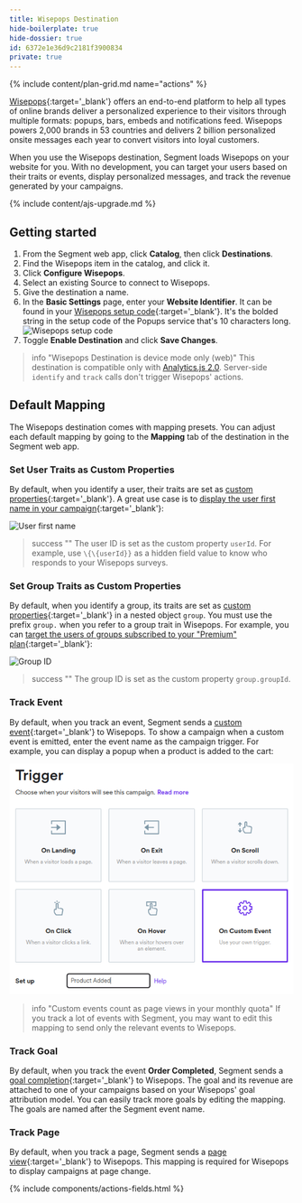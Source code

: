 ```yaml
---
title: Wisepops Destination
hide-boilerplate: true
hide-dossier: true
id: 6372e1e36d9c2181f3900834
private: true
---
```


{% include content/plan-grid.md name="actions" %}

[Wisepops](https://wisepops.com/){:target='_blank'} offers an end-to-end platform to help all types of online brands deliver a personalized experience to their visitors through multiple formats: popups, bars, embeds and notifications feed.
Wisepops powers 2,000 brands in 53 countries and delivers 2 billion personalized onsite messages each year to convert visitors into loyal customers.

When you use the Wisepops destination, Segment loads Wisepops on your website for you. With no development, you can target your users based on their traits or events, display personalized messages, and track the revenue generated by your campaigns.

{% include content/ajs-upgrade.md %}


## Getting started

1. From the Segment web app, click **Catalog**, then click **Destinations**.
2. Find the Wisepops item in the catalog, and click it.
3. Click **Configure Wisepops**.
4. Select an existing Source to connect to Wisepops.
5. Give the destination a name.
6. In the **Basic Settings** page, enter your **Website Identifier**. It can be found in your [Wisepops setup code](https://app.wisepops.com/f/settings/websites){:target='_blank'}. It's the bolded string in the setup code of the Popups service that's 10 characters long.
   ![Wisepops setup code](images/wisepops-setup-code.png)
7. Toggle **Enable Destination** and click **Save Changes**.

> info "Wisepops Destination is device mode only (web)"
> This destination is compatible only with [Analytics.js 2.0](/docs/connections/sources/catalog/libraries/website/javascript/). Server-side `identify` and `track` calls don't trigger Wisepops' actions.


## Default Mapping

The Wisepops destination comes with mapping presets. You can adjust each default mapping by going to the **Mapping** tab of the destination in the Segment web app.

### Set User Traits as Custom Properties

By default, when you identify a user, their traits are set as [custom properties](https://support.wisepops.com/article/yrdyv1tfih-set-up-custom-properties){:target='_blank'}.
A great use case is to [display the user first name in your campaign](https://support.wisepops.com/article/snksb93jrq-personalize-the-content-of-your-popup-on-the-fly){:target='_blank'}:

![User first name](images/wisepops-user-first-name.png)

> success ""
> The user ID is set as the custom property `userId`. For example, use `\{\{userId}}` as a hidden field value to know who responds to your Wisepops surveys.

### Set Group Traits as Custom Properties

By default, when you identify a group, its traits are set as [custom properties](https://support.wisepops.com/article/yrdyv1tfih-set-up-custom-properties){:target='_blank'} in a nested object `group`.
You must use the prefix `group.` when you refer to a group trait in Wisepops.
For example, you can [target the users of groups subscribed to your "Premium" plan](https://support.wisepops.com/article/yrdyv1tfih-set-up-custom-properties#defining-custom-conditions){:target='_blank'}:

![Group ID](images/wisepops-group-id.png)

> success ""
> The group ID is set as the custom property `group.groupId`.

### Track Event

By default, when you track an event, Segment sends a [custom event](https://support.wisepops.com/article/zbpq1z0exk-set-up-custom-events-to-trigger-popups){:target='_blank'} to Wisepops.
To show a campaign when a custom event is emitted, enter the event name as the campaign trigger.
For example, you can display a popup when a product is added to the cart:

![Event Product Added](images/wisepops-custom-event.png)

> info "Custom events count as page views in your monthly quota"
> If you track a lot of events with Segment, you may want to edit this mapping to send only the relevant events to Wisepops.

### Track Goal

By default, when you track the event **Order Completed**, Segment sends a [goal completion](https://support.wisepops.com/article/mx3z8na6yb-set-up-goal-tracking){:target='_blank'} to Wisepops.
The goal and its revenue are attached to one of your campaigns based on your Wisepops' goal attribution model.
You can easily track more goals by editing the mapping.
The goals are named after the Segment event name.

### Track Page

By default, when you track a page, Segment sends a [page view](https://support.wisepops.com/article/uymb5lywhi-wisepops-on-single-page-applications){:target='_blank'} to Wisepops.
This mapping is required for Wisepops to display campaigns at page change.


{% include components/actions-fields.html %}

